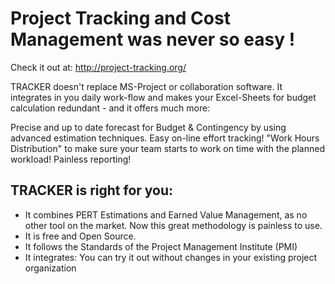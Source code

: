 Project Tracking and Cost Management was never so easy !
============================================

Check it out at: http://project-tracking.org/

TRACKER doesn't replace MS-Project or collaboration software. It integrates in you daily work-flow and makes your Excel-Sheets for budget calculation redundant - and it offers much more:

Precise and up to date forecast for Budget & Contingency by using advanced estimation techniques.
Easy on-line effort tracking!
"Work Hours Distribution" to make sure your team starts to work on time with the planned workload!
Painless reporting!

TRACKER is right for you:
---------------------

* It combines PERT Estimations and Earned Value Management, as no other tool on the market. Now this great methodology is painless to use.
* It is free and Open Source.
* It follows the Standards of the Project Management Institute (PMI)
* It integrates: You can try it out without changes in your existing project organization
    